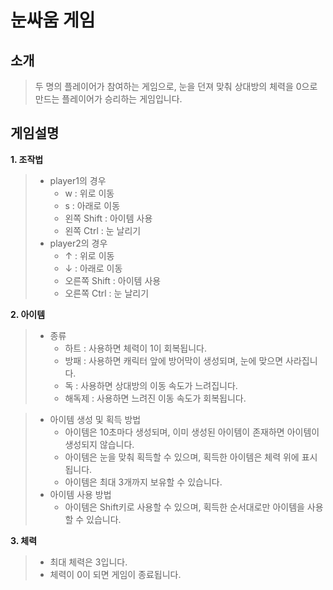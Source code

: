 # 눈싸움 게임 

## 소개
 > 두 명의 플레이어가 참여하는 게임으로, 눈을 던져 맞춰 상대방의 체력을 0으로 만드는 플레이어가 승리하는 게임입니다.

## 게임설명 

**1. 조작법**
>  * player1의 경우 
>    * w : 위로 이동 
>    * s : 아래로 이동
>    * 왼쪽 Shift : 아이템 사용
>    * 왼쪽 Ctrl : 눈 날리기 
>  * player2의 경우
>    * ↑ : 위로 이동
>    * ↓ : 아래로 이동
>    * 오른쪽 Shift : 아이템 사용
>    * 오른쪽 Ctrl : 눈 날리기 

**2. 아이템** 
>  * 종류 
>    * 하트 : 사용하면 체력이 1이 회복됩니다.
>    * 방패 : 사용하면 캐릭터 앞에 방어막이 생성되며, 눈에 맞으면 사라집니다.
>    * 독 : 사용하면 상대방의 이동 속도가 느려집니다.
>    * 해독제 : 사용하면 느려진 이동 속도가 회복됩니다.
   
>  * 아이템 생성 및 획득 방법
>    * 아이템은 10초마다 생성되며, 이미 생성된 아이템이 존재하면 아이템이 생성되지 않습니다.
>    * 아이템은 눈을 맞춰 획득할 수 있으며, 획득한 아이템은 체력 위에 표시됩니다. 
>    * 아이템은 최대 3개까지 보유할 수 있습니다.
>  * 아이템 사용 방법
>    * 아이템은 Shift키로 사용할 수 있으며, 획득한 순서대로만 아이템을 사용할 수 있습니다. 
  

**3. 체력** 
>  * 최대 체력은 3입니다. 
>  * 체력이 0이 되면 게임이 종료됩니다.


   
